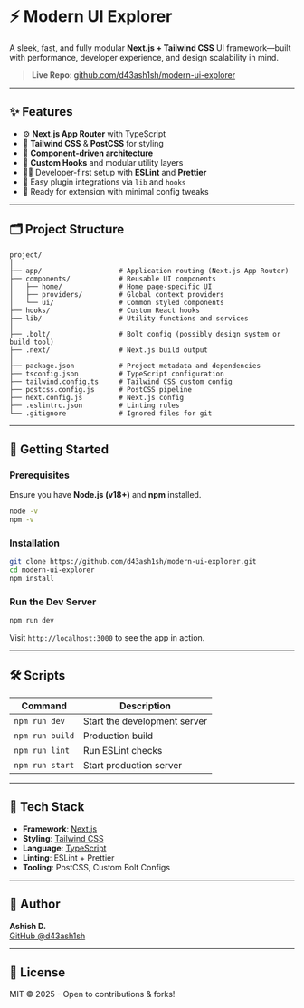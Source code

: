 
# ⚡ Modern UI Explorer

A sleek, fast, and fully modular **Next.js + Tailwind CSS** UI framework—built with performance, developer experience, and design scalability in mind.

> **Live Repo**: [github.com/d43ash1sh/modern-ui-explorer](https://github.com/d43ash1sh/modern-ui-explorer)

---

## ✨ Features

- ⚙️ **Next.js App Router** with TypeScript
- 🎨 **Tailwind CSS** & **PostCSS** for styling
- 🧱 **Component-driven architecture**
- 🧩 **Custom Hooks** and modular utility layers
- 🧑‍💻 Developer-first setup with **ESLint** and **Prettier**
- 🔌 Easy plugin integrations via `lib` and `hooks`
- 🧪 Ready for extension with minimal config tweaks

---

## 🗂️ Project Structure

```
project/
│
├── app/                   # Application routing (Next.js App Router)
├── components/            # Reusable UI components
│   ├── home/              # Home page-specific UI
│   ├── providers/         # Global context providers
│   └── ui/                # Common styled components
├── hooks/                 # Custom React hooks
├── lib/                   # Utility functions and services
│
├── .bolt/                 # Bolt config (possibly design system or build tool)
├── .next/                 # Next.js build output
│
├── package.json           # Project metadata and dependencies
├── tsconfig.json          # TypeScript configuration
├── tailwind.config.ts     # Tailwind CSS custom config
├── postcss.config.js      # PostCSS pipeline
├── next.config.js         # Next.js config
├── .eslintrc.json         # Linting rules
└── .gitignore             # Ignored files for git
```

---

## 🚀 Getting Started

### Prerequisites

Ensure you have **Node.js (v18+)** and **npm** installed.

```bash
node -v
npm -v
```

### Installation

```bash
git clone https://github.com/d43ash1sh/modern-ui-explorer.git
cd modern-ui-explorer
npm install
```

### Run the Dev Server

```bash
npm run dev
```

Visit `http://localhost:3000` to see the app in action.

---

## 🛠️ Scripts

| Command         | Description                    |
|----------------|--------------------------------|
| `npm run dev`  | Start the development server   |
| `npm run build`| Production build               |
| `npm run lint` | Run ESLint checks              |
| `npm run start`| Start production server        |

---

## 🧱 Tech Stack

- **Framework**: [Next.js](https://nextjs.org/)
- **Styling**: [Tailwind CSS](https://tailwindcss.com/)
- **Language**: [TypeScript](https://www.typescriptlang.org/)
- **Linting**: ESLint + Prettier
- **Tooling**: PostCSS, Custom Bolt Configs

---

## 🙌 Author

**Ashish D.**  
[GitHub @d43ash1sh](https://github.com/d43ash1sh)

---

## 📄 License

MIT © 2025 - Open to contributions & forks!
